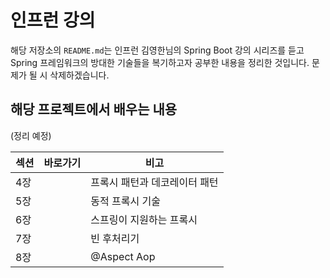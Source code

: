 # 인프런 강의

해당 저장소의 `README.md`는 인프런 김영한님의 Spring Boot 강의 시리즈를 듣고 Spring 프레임워크의 방대한 기술들을 복기하고자 공부한 내용을 정리한 것입니다. 문제가 될 시 삭제하겠습니다.



## 해당 프로젝트에서 배우는 내용

(정리 예정)

| 섹션 | 바로가기 | 비고                          |
| ---- | -------- | ----------------------------- |
| 4장  |          | 프록시 패턴과 데코레이터 패턴 |
| 5장  |          | 동적 프록시 기술              |
| 6장  |          | 스프링이 지원하는 프록시      |
| 7장  |          | 빈 후처리기                   |
| 8장  |          | @Aspect Aop                   |





